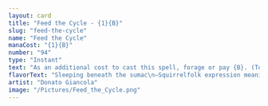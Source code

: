 ```yaml
---
layout: card
title: "Feed the Cycle - {1}{B}"
slug: "feed-the-cycle"
name: "Feed the Cycle"
manaCost: "{1}{B}"
number: "94"
type: "Instant"
text: "As an additional cost to cast this spell, forage or pay {B}. (To forage, exile three cards from your graveyard or sacrifice a Food.)\nDestroy target creature or planeswalker."
flavorText: "Sleeping beneath the sumac\n—Squirrelfolk expression meaning "death""
artist: "Donato Giancola"
image: "/Pictures/Feed_the_Cycle.png"
---
```


